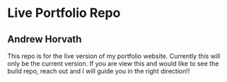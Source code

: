 # Live Portfolio Repo
## Andrew Horvath

This repo is for the live version of my portfolio website. Currently this will only be the current version.
If you are view this and would like to see the build repo, reach out and I will guide you in the right direction!!
